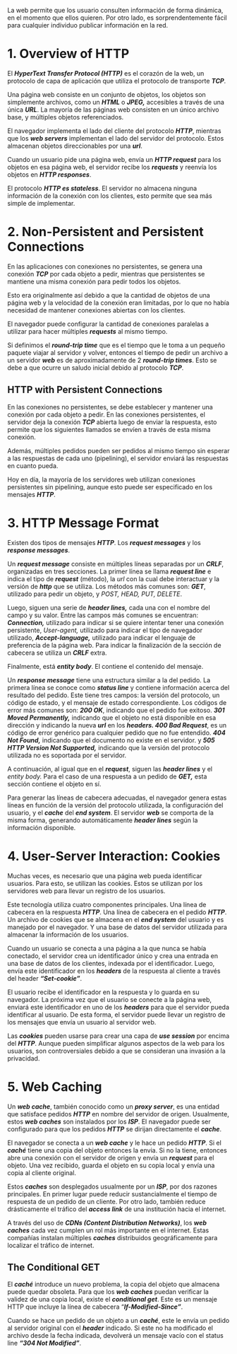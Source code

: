 La web permite que los usuario consulten información de forma dinámica, en el momento que ellos quieren. Por otro lado, es sorprendentemente fácil para cualquier individuo publicar información en la red.

# 1. Overview of HTTP

El ***HyperText Transfer Protocol (HTTP)*** es el corazón de la web, un protocolo de capa de aplicación que utiliza el protocolo de transporte ***TCP***.

Una página web consiste en un conjunto de objetos, los objetos son simplemente archivos, como un ***HTML*** o ***JPEG,*** accesibles a través de una única ***URL***. La mayoría de las páginas web consisten en un único archivo base, y múltiples objetos referenciados.

El navegador implementa el lado del cliente del protocolo ***HTTP***, mientras que los ***web servers*** implementan el lado del servidor del protocolo. Estos almacenan objetos direccionables por una ***url***.

Cuando un usuario pide una página web, envía un ***HTTP request*** para los objetos en esa página web, el servidor recibe los ***requests*** y reenvía los objetos en ***HTTP responses***.

El protocolo ***HTTP es stateless***. El servidor no almacena ninguna información de la conexión con los clientes, esto permite que sea más simple de implementar.

# 2. Non-Persistent and Persistent Connections

En las aplicaciones con conexiones no persistentes, se genera una conexión ***TCP*** por cada objeto a pedir, mientras que persistentes se mantiene una misma conexión para pedir todos los objetos.

Esto era originalmente así debido a que la cantidad de objetos de una página web y la velocidad de la conexión eran limitadas, por lo que no había necesidad de mantener conexiones abiertas con los clientes.

El navegador puede configurar la cantidad de conexiones paralelas a utilizar para hacer múltiples ***requests*** al mismo tiempo.

Si definimos el ***round-trip time*** que es el tiempo que le toma a un pequeño paquete viajar al servidor y volver, entonces el tiempo de pedir un archivo a un servidor ***web*** es de aproximadamente de 2 ***round-trip times***. Esto se debe a que ocurre un saludo inicial debido al protocolo ***TCP***.

## HTTP with Persistent Connections

En las conexiones no persistentes, se debe establecer y mantener una conexión por cada objeto a pedir.  En las conexiones persistentes, el servidor deja la conexión ***TCP*** abierta luego de enviar la respuesta, esto permite que los siguientes llamados se envíen a través de esta misma conexión.

Además, múltiples pedidos pueden ser pedidos al mismo tiempo sin esperar a las respuestas de cada uno (pipelining), el servidor enviará las respuestas en cuanto pueda.

Hoy en día, la mayoría de los servidores web utilizan conexiones persistentes sin pipelining, aunque esto puede ser especificado en los mensajes ***HTTP***.

# 3. HTTP Message Format

Existen dos tipos de mensajes ***HTTP***. Los ***request messages*** y los ***response messages***.

Un ***request message*** consiste en múltiples líneas separadas por un ***CRLF***, organizadas en tres secciones. La primer línea se llama ***request line*** e indica el tipo de ***request*** (método), la *url* con la cual debe interactuar y la versión de ***http*** que se utiliza. Los métodos más comunes son: ***GET***, utilizado para pedir un objeto, y *POST, HEAD, PUT, DELETE*.

Luego, siguen una serie de ***header lines,*** cada una con el nombre del campo y su valor. Entre las campos más comunes se encuentran: ***Connection,*** utilizado para indicar si se quiere intentar tener una conexión persistente, *User-agent,* utilizado para indicar el tipo de navegador utilizado, ***Accept-language,*** utilizado para indicar el lenguaje de preferencia de la página web. Para indicar la finalización de la sección de cabecera se utiliza un ***CRLF*** extra.

Finalmente, está ***entity body***. El contiene el contenido del mensaje.

Un ***response message*** tiene una estructura similar a la del pedido. La primera línea se conoce como ***status line*** y contiene información acerca del resultado del pedido. Este tiene tres campos: la versión del protocolo, un código de estado, y el mensaje de estado correspondiente. Los códigos de error más comunes son: ***200 OK***, indicando que el pedido fue exitoso. ***301 Moved Permanently,*** indicando que el objeto no está disponible en esa dirección y indicando la nueva ***url*** en los ***headers. 400 Bad Request***, es un código de error genérico para cualquier pedido que no fue entendido. ***404 Not Found,*** indicando que el documento no existe en el servidor. y ***505 HTTP Version Not Supported,*** indicando que la versión del protocolo utilizada no es soportada por el servidor.

A continuación, al igual que en el ***request***, siguen las ***header lines*** y el *entity body.* Para el caso de una respuesta a un pedido de ***GET,*** esta sección contiene el objeto en sí.

Para generar las líneas de cabecera adecuadas, el navegador genera estas líneas en función de la versión del protocolo utilizada, la configuración del usuario, y el ***cache*** del ***end system***. El servidor ***web*** se comporta de la misma forma, generando automáticamente ***header lines*** según la información disponible.

# 4. User-Server Interaction: Cookies

Muchas veces, es necesario que una página web pueda identificar usuarios. Para esto, se utilizan las cookies. Estos se utilizan por los servidores web para llevar un registro de los usuarios.

Este tecnología utiliza cuatro componentes principales. Una línea de cabecera en la respuesta ***HTTP***. Una línea de cabecera en el pedido ***HTTP***. Un archivo de cookies que se almacena en el ***end system*** del usuario y es manejado por el navegador. Y una base de datos del servidor utilizada para almacenar la información de los usuarios.

Cuando un usuario se conecta a una página a la que nunca se había conectado, el servidor crea un identificador único y crea una entrada en una base de datos de los clientes, indexada por el identificador. Luego, envía este identificador en los ***headers*** de la respuesta al cliente a través del header ***“Set-cookie”***.

El usuario recibe el identificador en la respuesta y lo guarda en su navegador. La próxima vez que el usuario se conecte a la página web, enviará este identificador en uno de los ***headers*** para que el servidor pueda identificar al usuario. De esta forma, el servidor puede llevar un registro de los mensajes que envía un usuario al servidor web.

Las ***cookies*** pueden usarse para crear una capa de ***use session*** por encima del ***HTTP***. Aunque pueden simplificar algunos aspectos de la web para los usuarios, son controversiales debido a que se consideran una invasión a la privacidad.

# 5. Web Caching

Un ***web cache***, también conocido como un ***proxy server***, es una entidad que satisface pedidos ***HTTP*** en nombre del servidor de origen. Usualmente, estos ***web caches*** son instalados por los ***ISP***. El navegador puede ser configurado para que los pedidos ***HTTP*** se dirijan directamente el ***cache***.

El navegador se conecta a un ***web cache*** y le hace un pedido ***HTTP***. Si el ***caché*** tiene una copia del objeto entonces la envia. Si no la tiene, entonces abre una conexión con el servidor de origen y envía un ***request*** para el objeto. Una vez recibido, guarda el objeto en su copia local y envía una copia al cliente original.

Estos ***caches*** son desplegados usualmente por un ***ISP***, por dos razones principales. En primer lugar puede reducir sustancialmente el tiempo de respuesta de un pedido de un cliente. Por otro lado, también reduce drásticamente el tráfico del ***access link*** de una institución hacia el internet.

A través del uso de ***CDNs (Content Distribution Networks)***, los ***web caches*** cada vez cumplen un rol más importante en el internet. Estas compañías instalan múltiples ***caches*** distribuidos geográficamente para localizar el tráfico de internet.

## The Conditional GET

El ***caché*** introduce un nuevo problema, la copia del objeto que almacena puede quedar obsoleta. Para que los ***web caches*** puedan verificar la validez de una copia local, existe el ***conditional get***. Este es un mensaje HTTP que incluye la línea de cabecera “***If-Modified-Since”***. 

Cuando se hace un pedido de un objeto a un ***caché***, este le envía un pedido al servidor original con el ***header*** indicado. Si este no ha modificado el archivo desde la fecha indicada, devolverá un mensaje vacío con el status line ***“304 Not Modified”***.